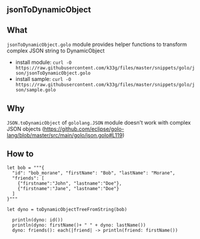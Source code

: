 ## jsonToDynamicObject

## What

`jsonToDynamicObject.golo` module provides helper functions to transform complex JSON string to DynamicObject
- install module: `curl -O https://raw.githubusercontent.com/k33g/files/master/snippets/golo/json/jsonToDynamicObject.golo`
- install sample: `curl -O https://raw.githubusercontent.com/k33g/files/master/snippets/golo/json/sample.golo`

## Why

`JSON.toDynamicObject` of `gololang.JSON` module doesn't work with complex JSON objects (https://github.com/eclipse/golo-lang/blob/master/src/main/golo/json.golo#L119)

## How to

```golo
let bob = """{
  "id": "bob_morane", "firstName": "Bob", "lastName": "Morane",
  "friends": [
    {"firstname":"John", "lastname":"Doe"},
    {"firstname":"Jane", "lastname":"Doe"}
  ]
}"""

let dyno = toDynamicObjectTreeFromString(bob)

  println(dyno: id())
  println(dyno: firstName()+ " " + dyno: lastName())
  dyno: friends(): each(|friend| -> println(friend: firstName())
```


